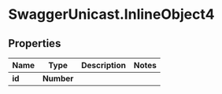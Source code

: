 # SwaggerUnicast.InlineObject4

## Properties

Name | Type | Description | Notes
------------ | ------------- | ------------- | -------------
**id** | **Number** |  | 


